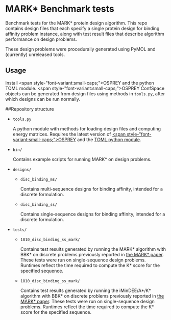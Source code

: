 # MARK\* Benchmark tests

Benchmark tests for the MARK\* protein design algorithm.
This repo contains design files that each specify a single protein design for binding affinity problem instance, along with test result files that describe algorithm performance on design problems.

These design problems were procedurally generated using PyMOL and (currently) unreleased tools.

## Usage

Install <span style-"font-variant:small-caps;">OSPREY</span> and the python TOML module.
<span style-"font-variant:small-caps;">OSPREY</span> ConfSpace objects can be generated from design files using methods in `tools.py`, after which designs can be run normally.

##Repository structure
* `tools.py`

	A python module with methods for loading design files and computing energy matrices.
	Requires the latest version of [<span style-"font-variant:small-caps;">OSPREY</span>](https://github.com/donaldlab/OSPREY3) and the [TOML python module](https://pypi.org/project/toml/).
* `bin/`

	Contains example scripts for running MARK\* on design problems.
* `designs/`
	* `disc_binding_ms/`

		Contains multi-sequence designs for binding affinity, intended for a discrete formulation.
	* `disc_binding_ss/`

		Contains single-sequence designs for binding affinity, intended for a discrete formulation.
* `tests/`
	* `1810_disc_binding_ss_mark/`

		Contains test results generated by running the MARK\* algorithm with BBK\* on discrete problems previously reported in [the MARK\* paper](https://doi.org/10.1089/cmb.2019.0315).
		These tests were run on single-sequence design problems.
		Runtimes reflect the time required to compute the K\* score for the specified sequence.
	* `1810_disc_binding_ss_mark/`

		Contains test results generated by running the iMinDEE/A\*/K\* algorithm with BBK\* on discrete problems previously reported in [the MARK\* paper](https://doi.org/10.1089/cmb.2019.0315).
		These tests were run on single-sequence design problems.
		Runtimes reflect the time required to compute the K\* score for the specified sequence.
